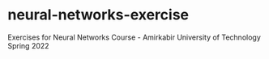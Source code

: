 # neural-networks-exercise
Exercises for Neural Networks Course - Amirkabir University of Technology Spring 2022
